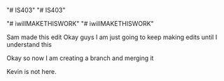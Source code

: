 "# IS403" 
"# IS403" 

"# iwillMAKETHISWORK" 
"# iwillMAKETHISWORK" 


Sam made this edit
Okay guys I am just going to keep making edits until I understand this

Okay so now I am creating a branch and merging it

Kevin is not here.